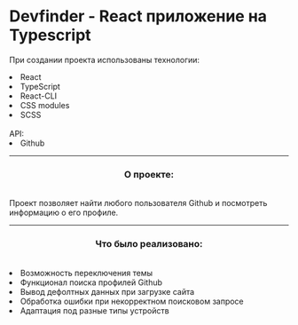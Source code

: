# Devfinder - React приложение на Typescript
При создании проекта использованы технологии:
<li>React</li>
<li>TypeScript</li>
<li>React-CLI</li>
<li>CSS modules</li>
<li>SCSS</li>
<br>
API:
<li>Github</li>
<hr>
<h3 align=center>О проекте:</h3>
<br>
Проект позволяет найти любого пользователя Github и посмотреть информацию о его профиле.
<hr>
<h3 align=center>Что было реализовано:</h3>
<br>
<li>Возможность переключения темы</li>
<li>Функционал поиска профилей Github</li>
<li>Вывод дефолтных данных при загрузке сайта</li>
<li>Обработка ошибки при некорректном поисковом запросе</li>
<li>Адаптация под разные типы устройств</li>
